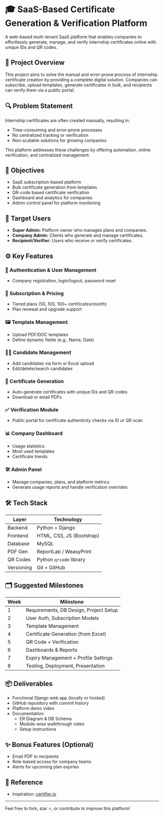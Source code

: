 # 🎓 SaaS-Based Certificate Generation & Verification Platform

A web-based multi-tenant SaaS platform that enables companies to effortlessly generate, manage, and verify internship certificates online with unique IDs and QR codes.

## 🚀 Project Overview

This project aims to solve the manual and error-prone process of internship certificate creation by providing a complete digital solution. Companies can subscribe, upload templates, generate certificates in bulk, and recipients can verify them via a public portal.

## 🔍 Problem Statement

Internship certificates are often created manually, resulting in:
- Time-consuming and error-prone processes
- No centralized tracking or verification
- Non-scalable solutions for growing companies

This platform addresses these challenges by offering automation, online verification, and centralized management.

## 🎯 Objectives

- SaaS subscription-based platform
- Bulk certificate generation from templates
- QR-code based certificate verification
- Dashboard and analytics for companies
- Admin control panel for platform monitoring

## 👤 Target Users

- **Super Admin:** Platform owner who manages plans and companies.
- **Company Admin:** Clients who generate and manage certificates.
- **Recipient/Verifier:** Users who receive or verify certificates.

## ⚙️ Key Features

### 🔐 Authentication & User Management
- Company registration, login/logout, password reset

### 🧾 Subscription & Pricing
- Tiered plans (50, 100, 100+ certificates/month)
- Plan renewal and upgrade support

### 🖼 Template Management
- Upload PDF/DOC templates
- Define dynamic fields (e.g., Name, Date)

### 👨‍🎓 Candidate Management
- Add candidates via form or Excel upload
- Edit/delete/search candidates

### 📄 Certificate Generation
- Auto-generate certificates with unique IDs and QR codes
- Download or email PDFs

### ✅ Verification Module
- Public portal for certificate authenticity checks via ID or QR scan

### 📊 Company Dashboard
- Usage statistics
- Most used templates
- Certificate trends

### 🛠 Admin Panel
- Manage companies, plans, and platform metrics
- Generate usage reports and handle verification overrides

## 🛠 Tech Stack

| Layer        | Technology               |
|-------------|--------------------------|
| Backend     | Python + Django          |
| Frontend    | HTML, CSS, JS (Bootstrap)|
| Database    | MySQL                    |
| PDF Gen     | ReportLab / WeasyPrint   |
| QR Codes    | Python `qrcode` library  |
| Versioning  | Git + GitHub             |

## 🗂 Suggested Milestones

| Week | Milestone                                             |
|------|--------------------------------------------------------|
| 1    | Requirements, DB Design, Project Setup                |
| 2    | User Auth, Subscription Models                        |
| 3    | Template Management                                   |
| 4    | Certificate Generation (from Excel)                   |
| 5    | QR Code + Verification                                |
| 6    | Dashboards & Reports                                  |
| 7    | Expiry Management + Profile Settings                  |
| 8    | Testing, Deployment, Presentation                     |

## 📦 Deliverables

- Functional Django web app (locally or hosted)
- GitHub repository with commit history
- Platform demo video
- Documentation:
  - ER Diagram & DB Schema
  - Module-wise walkthrough video
  - Setup instructions

## ✨ Bonus Features (Optional)

- Email PDF to recipients
- Role-based access for company teams
- Alerts for upcoming plan expiries

## 🔗 Reference

- Inspiration: [certifier.io](https://certifier.io/)

---

Feel free to fork, star ⭐, or contribute to improve this platform!

